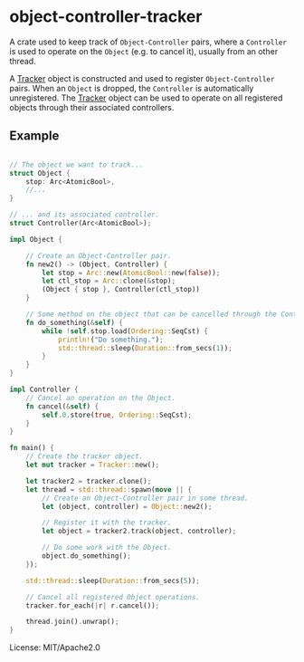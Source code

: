 # object-controller-tracker

A crate used to keep track of `Object-Controller` pairs, where a
`Controller` is used to operate on the `Object` (e.g. to cancel it),
usually from an other thread.

A [Tracker](struct.Tracker.html) object is constructed and used to
register `Object-Controller` pairs. When an `Object` is dropped, the
`Controller` is automatically unregistered. The
[Tracker](struct.Tracker.html) object can be used to operate on
all registered objects through their associated controllers.


## Example

```rust

// The object we want to track...
struct Object {
    stop: Arc<AtomicBool>,
    //...
}

// ... and its associated controller.
struct Controller(Arc<AtomicBool>);

impl Object {

    // Create an Object-Controller pair.
    fn new2() -> (Object, Controller) {
        let stop = Arc::new(AtomicBool::new(false));
        let ctl_stop = Arc::clone(&stop);
        (Object { stop }, Controller(ctl_stop))
    }

    // Some method on the object that can be cancelled through the Controller.
    fn do_something(&self) {
        while !self.stop.load(Ordering::SeqCst) {
            println!("Do something.");
            std::thread::sleep(Duration::from_secs(1));
        }
    }
}

impl Controller {
    // Cancel an operation on the Object.
    fn cancel(&self) {
        self.0.store(true, Ordering::SeqCst);
    }
}

fn main() {
    // Create the tracker object.
    let mut tracker = Tracker::new();

    let tracker2 = tracker.clone();
    let thread = std::thread::spawn(move || {
        // Create an Object-Controller pair in some thread.
        let (object, controller) = Object::new2();

        // Register it with the tracker.
        let object = tracker2.track(object, controller);

        // Do some work with the Object.
        object.do_something();
    });

    std::thread::sleep(Duration::from_secs(5));

    // Cancel all registered Object operations.
    tracker.for_each(|r| r.cancel());

    thread.join().unwrap();
}
```

License: MIT/Apache2.0
